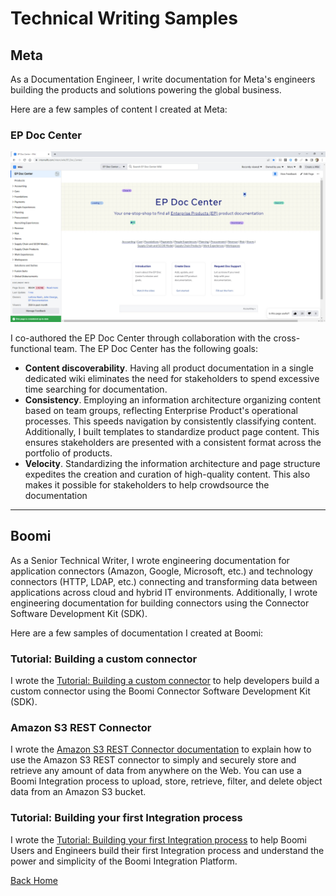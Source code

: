 # Technical Writing Samples

## Meta
As a Documentation Engineer, I write documentation for Meta's engineers building the products and solutions powering the global business.

Here are a few samples of content I created at Meta:

### EP Doc Center
![EP Doc Center](/images/EP_Doc_Center.jpg)

I co-authored the EP Doc Center through collaboration with the cross-functional team. The EP Doc Center has the following goals: 
<ul>
  <li><b>Content discoverability</b>. Having all product documentation in a single dedicated wiki eliminates the need for stakeholders to spend excessive time searching for documentation.</li>
  <li><b>Consistency</b>. Employing an information architecture organizing content based on team groups, reflecting Enterprise Product's operational processes. This speeds navigation by consistently classifying content. Additionally, I built templates to standardize product page content. This ensures stakeholders are presented with a consistent format across the portfolio of products.</li>
  <li><b>Velocity</b>. Standardizing the information architecture and page structure expedites the creation and curation of high-quality content. This also makes it possible for stakeholders to help crowdsource the documentation</li>
  </ul>
  
---

## Boomi
As a Senior Technical Writer, I wrote engineering documentation for application connectors (Amazon, Google, Microsoft, etc.) and technology connectors (HTTP, LDAP, etc.) connecting and transforming data between applications across cloud and hybrid IT environments. Additionally, I wrote engineering documentation for building connectors using the Connector Software Development Kit (SDK).

Here are a few samples of documentation I created at Boomi:

### Tutorial: Building a custom connector
I wrote the <a href="https://help.boomi.com/bundle/connectors/page/int-Building_your_own_custom_connector.html" target="_blank">Tutorial: Building a custom connector</a> to help developers build a custom connector using the Boomi Connector Software Development Kit (SDK).

### Amazon S3 REST Connector
I wrote the <a href="https://help.boomi.com/bundle/connectors/page/r-atm-Amazon_S3_REST_connector.html" target="_blank">Amazon S3 REST Connector documentation</a> to explain how to use the Amazon S3 REST connector to simply and securely store and retrieve any amount of data from anywhere on the Web. You can use a Boomi Integration process to upload, store, retrieve, filter, and delete object data from an Amazon S3 bucket.

### Tutorial: Building your first Integration process
I wrote the <a href="https://help.boomi.com/bundle/integration/page/int-First_Boomi_Integration_process.html" target="_blank">Tutorial: Building your first Integration process</a> to help Boomi Users and Engineers build their first Integration process and understand the power and simplicity of the Boomi Integration Platform. 

[Back Home](https://jwarreng12.github.io/)
